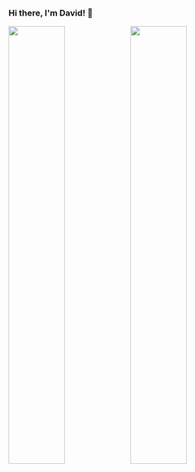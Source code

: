 ### Hi there, I'm David! 👋

<img align="left" width="47%" src="https://github-readme-stats.vercel.app/api?username=daviddierckx&show_icons=true&theme=radical" />

<img align="left" width="47%" src="https://github-readme-stats.vercel.app/api/top-langs/?username=daviddierckx&theme=radical" />

